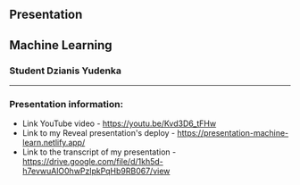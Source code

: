 ## Presentation
## Machine Learning
### Student Dzianis Yudenka
---
### Presentation information: 
* Link YouTube video - https://youtu.be/Kvd3D6_tFHw
* Link to my Reveal presentation's deploy - https://presentation-machine-learn.netlify.app/
* Link to the transcript of my presentation - https://drive.google.com/file/d/1kh5d-h7evwuAlO0hwPzlpkPqHb9RB067/view